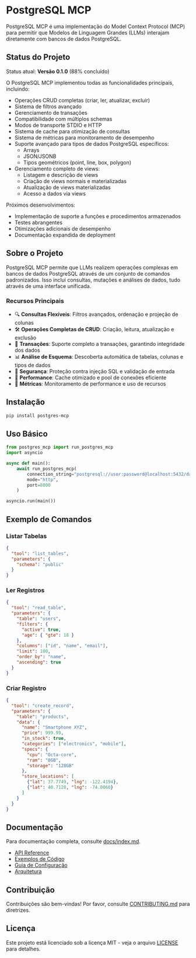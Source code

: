 # PostgreSQL MCP

PostgreSQL MCP é uma implementação do Model Context Protocol (MCP) para permitir que Modelos de Linguagem Grandes (LLMs) interajam diretamente com bancos de dados PostgreSQL.

## Status do Projeto

Status atual: **Versão 0.1.0** (88% concluído)

O PostgreSQL MCP implementou todas as funcionalidades principais, incluindo:
- Operações CRUD completas (criar, ler, atualizar, excluir)
- Sistema de filtros avançado
- Gerenciamento de transações
- Compatibilidade com múltiplos schemas
- Modos de transporte STDIO e HTTP
- Sistema de cache para otimização de consultas
- Sistema de métricas para monitoramento de desempenho
- Suporte avançado para tipos de dados PostgreSQL específicos:
  - Arrays
  - JSON/JSONB
  - Tipos geométricos (point, line, box, polygon)
- Gerenciamento completo de views:
  - Listagem e descrição de views
  - Criação de views normais e materializadas
  - Atualização de views materializadas
  - Acesso a dados via views

Próximos desenvolvimentos:
- Implementação de suporte a funções e procedimentos armazenados
- Testes abrangentes
- Otimizações adicionais de desempenho
- Documentação expandida de deployment

## Sobre o Projeto

PostgreSQL MCP permite que LLMs realizem operações complexas em bancos de dados PostgreSQL através de um conjunto de comandos padronizados. Isso inclui consultas, mutações e análises de dados, tudo através de uma interface unificada.

### Recursos Principais

- 🔍 **Consultas Flexíveis**: Filtros avançados, ordenação e projeção de colunas
- 🛠️ **Operações Completas de CRUD**: Criação, leitura, atualização e exclusão
- 🔄 **Transações**: Suporte completo a transações, garantindo integridade dos dados
- 📊 **Análise de Esquema**: Descoberta automática de tabelas, colunas e tipos de dados
- 🔐 **Segurança**: Proteção contra injeção SQL e validação de entrada
- 🚀 **Performance**: Cache otimizado e pool de conexões eficiente
- 📏 **Métricas**: Monitoramento de performance e uso de recursos

## Instalação

```bash
pip install postgres-mcp
```

## Uso Básico

```python
from postgres_mcp import run_postgres_mcp
import asyncio

async def main():
    await run_postgres_mcp(
        connection_string="postgresql://user:password@localhost:5432/database",
        mode="http",
        port=8000
    )

asyncio.run(main())
```

## Exemplo de Comandos

### Listar Tabelas

```json
{
  "tool": "list_tables",
  "parameters": {
    "schema": "public"
  }
}
```

### Ler Registros

```json
{
  "tool": "read_table",
  "parameters": {
    "table": "users",
    "filters": {
      "active": true,
      "age": { "gte": 18 }
    },
    "columns": ["id", "name", "email"],
    "limit": 100,
    "order_by": "name",
    "ascending": true
  }
}
```

### Criar Registro

```json
{
  "tool": "create_record",
  "parameters": {
    "table": "products",
    "data": {
      "name": "Smartphone XYZ",
      "price": 999.99,
      "in_stock": true,
      "categories": ["electronics", "mobile"],
      "specs": {
        "cpu": "Octa-core",
        "ram": "8GB",
        "storage": "128GB"
      },
      "store_locations": [
        {"lat": 37.7749, "lng": -122.4194},
        {"lat": 40.7128, "lng": -74.0060}
      ]
    }
  }
}
```

## Documentação

Para documentação completa, consulte [docs/index.md](docs/index.md).

- [API Reference](docs/API_REFERENCE.md)
- [Exemplos de Código](docs/CODE_EXAMPLES.md)
- [Guia de Configuração](docs/CONFIGURATION.md)
- [Arquitetura](docs/ARCHITECTURE.md)

## Contribuição

Contribuições são bem-vindas! Por favor, consulte [CONTRIBUTING.md](CONTRIBUTING.md) para diretrizes.

## Licença

Este projeto está licenciado sob a licença MIT - veja o arquivo [LICENSE](LICENSE) para detalhes. 
